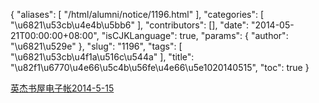 {
    "aliases": [
        "/html/alumni/notice/1196.html"
    ],
    "categories": [
        "\u6821\u53cb\u4e4b\u5bb6"
    ],
    "contributors": [],
    "date": "2014-05-21T00:00:00+08:00",
    "isCJKLanguage": true,
    "params": {
        "author": "\u6821\u529e"
    },
    "slug": "1196",
    "tags": [
        "\u6821\u53cb\u4f1a\u516c\u544a"
    ],
    "title": "\u82f1\u6770\u4e66\u5c4b\u56fe\u4e66\u5e1020140515",
    "toc": true
}

[英杰书屋电子帐2014-5-15](http://work.tfls.tj.edu.cn/images/soft/140521/1-1405211U011400.xls)

